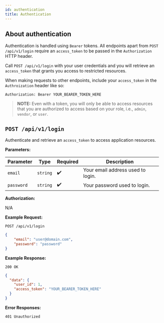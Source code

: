 ```yaml
---
id: authentication
title: Authentication
---
```


## About authentication

Authentication is handled using `Bearer` tokens. All endpoints apart from `POST /api/v1/login` require an `access_token` to be passed in the `Authorization` HTTP header.

Call `POST /api/v1/login` with your user credentials and you will retrieve an `access_token` that grants you access to restricted resources.

When making requests to other endpoints, include your `access_token` in the `Authroization` header like so:

```http
Authorization: Bearer YOUR_BEARER_TOKEN_HERE
```

> **NOTE:** Even with a token, you will only be able to access resources that you are authorized to access based on your role, i.e., `admin`, `vendor`, or `user`.

## `POST /api/v1/login`

Authenticate and retrieve an `access_token` to access application resources.

**Parameters:**

| Parameter  | Type     | Required | Description                       |
| ---------- | -------- | -------- | --------------------------------- |
| `email`    | `string` | ✔️       | Your email address used to login. |
| `password` | `string` | ✔️       | Your password used to login.      |

**Authorization:**

N/A

**Example Request:**

`POST /api/v1/login`

```json
{
    "email": "user@domain.com",
    "password": "password"
}
```

**Example Response:**

```http
200 OK
```

```json
{
  "data": {
    "user_id": 1,
    "access_token": "YOUR_BEARER_TOKEN_HERE"
  }
}
```

**Error Responses:**

```http
401 Unauthorized
```
